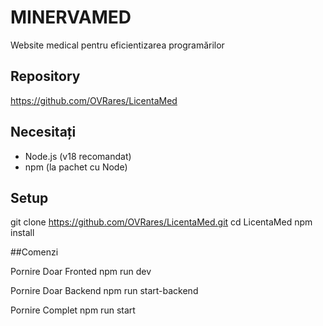 # MINERVAMED

Website medical pentru eficientizarea programărilor

## Repository
<https://github.com/OVRares/LicentaMed>

## Necesitați
- Node.js (v18 recomandat)  
- npm (la pachet cu Node)

## Setup
git clone https://github.com/OVRares/LicentaMed.git
cd LicentaMed
npm install

##Comenzi

Pornire Doar Fronted
npm run dev

Pornire Doar Backend
npm run start-backend

Pornire Complet
npm run start
